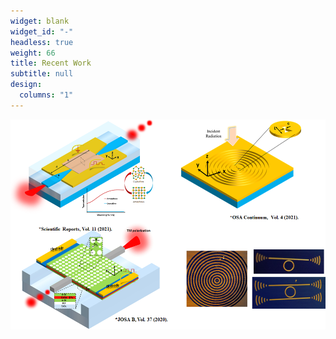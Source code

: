 ```yaml
---
widget: blank
widget_id: "-"
headless: true
weight: 66
title: Recent Work
subtitle: null
design:
  columns: "1"
---
```

![title](untitled4.png)